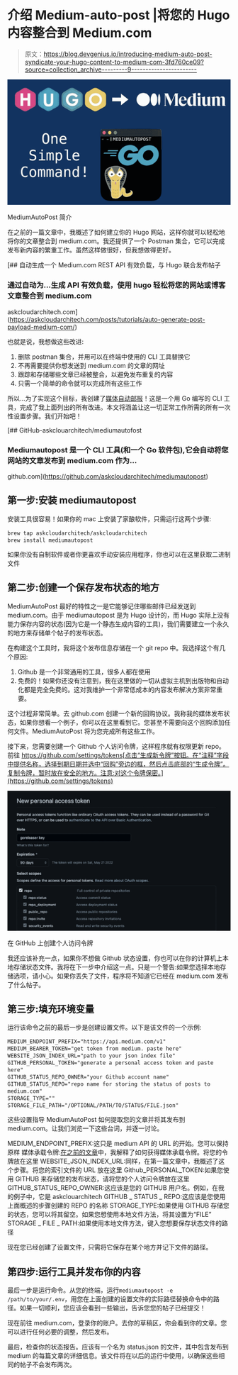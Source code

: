 # 介绍 Medium-auto-post |将您的 Hugo 内容整合到 Medium.com

> 原文：<https://blog.devgenius.io/introducing-medium-auto-post-syndicate-your-hugo-content-to-medium-com-3fd760ce09?source=collection_archive---------9----------------------->

![](img/383f816f16407b215835f34069544406.png)

MediumAutoPost 简介

在之前的一篇文章中，我概述了如何建立你的 Hugo 网站，这样你就可以轻松地将你的文章整合到 medium.com。我还提供了一个 Postman 集合，它可以完成发布新内容的繁重工作。虽然这样做很好，但我想做得更好。

 [## 自动生成一个 Medium.com REST API 有效负载，与 Hugo 联合发布帖子

### 通过自动为…生成 API 有效负载，使用 hugo 轻松将您的网站或博客文章整合到 medium.com

askcloudarchitech.com](https://askcloudarchitech.com/posts/tutorials/auto-generate-post-payload-medium-com/) 

也就是说，我想做这些改进:

1.  删除 postman 集合，并用可以在终端中使用的 CLI 工具替换它
2.  不再需要提供你想发送到 medium.com 的文章的网址
3.  跟踪和存储哪些文章已经被整合，以避免发布重复的内容
4.  只需一个简单的命令就可以完成所有这些工作

所以…为了实现这个目标，我创建了[媒体自动邮报](https://github.com/askcloudarchitech/mediumautopost)！这是一个用 Go 编写的 CLI 工具，完成了我上面列出的所有改进。本文将涵盖让这一切正常工作所需的所有一次性设置步骤。我们开始吧！

[](https://github.com/askcloudarchitech/mediumautopost) [## GitHub-askclouarchitech/mediumautofost

### Mediumautopost 是一个 CLI 工具(和一个 Go 软件包),它会自动将您网站的文章发布到 medium.com 作为…

github.com](https://github.com/askcloudarchitech/mediumautopost) 

## 第一步:安装 mediumautopost

安装工具很容易！如果你的 mac 上安装了家酿软件，只需运行这两个步骤:

```
brew tap askcloudarchitech/askcloudarchitech 
brew install mediumautopost
```

如果你没有自制软件或者你更喜欢手动安装应用程序，你也可以在这里获取二进制文件

## 第二步:创建一个保存发布状态的地方

MediumAutoPost 最好的特性之一是它能够记住哪些邮件已经发送到 medium.com。由于 mediumautopost 是为 Hugo 设计的，而 Hugo 实际上没有能力保存内容的状态(因为它是一个静态生成内容的工具)，我们需要建立一个永久的地方来存储单个帖子的发布状态。

在构建这个工具时，我将这个发布信息存储在一个 git repo 中。我选择这个有几个原因:

1.  Github 是一个非常通用的工具，很多人都在使用
2.  免费的！如果你还没有注意到，我在这里做的一切从虚拟主机到出版物和自动化都是完全免费的。这对我维护一个非常低成本的内容发布解决方案非常重要。

这个过程非常简单。去 github.com 创建一个新的回购协议。我称我的媒体发布状态，如果你想看一个例子，你可以在这里看到它。您甚至不需要向这个回购添加任何文件。MediumAutoPost 将为您完成所有这些工作。

接下来，您需要创建一个 Github 个人访问令牌，这样程序就有权限更新 repo。前往 https://github.com/settings/tokens[点击“生成新令牌”按钮。在“注释”字段中提供名称，选择到期日期并选中“回购”旁边的框，然后点击底部的“生成令牌”。复制令牌，暂时放在安全的地方。注意:对这个令牌保密。](https://github.com/settings/tokens)

![](img/bd950aae0e55be3097527032f39f15ae.png)

在 GitHub 上创建个人访问令牌

我还应该补充一点，如果你不想做 Github 状态设置，你也可以在你的计算机上本地存储状态文件。我将在下一步中介绍这一点。只是一个警告:如果您选择本地存储选项，请小心。如果你丢失了文件，程序将不知道它已经在 medium.com 发布了什么帖子。

## 第三步:填充环境变量

运行该命令之前的最后一步是创建设置文件。以下是该文件的一个示例:

```
MEDIUM_ENDPOINT_PREFIX="https://api.medium.com/v1"
MEDIUM_BEARER_TOKEN="get token from medium. paste here"
WEBSITE_JSON_INDEX_URL="path to your json index file"
GITHUB_PERSONAL_TOKEN="generate a personal access token and paste here"
GITHUB_STATUS_REPO_OWNER="your Github account name"
GITHUB_STATUS_REPO="repo name for storing the status of posts to medium.com"
STORAGE_TYPE=""
STORAGE_FILE_PATH="/OPTIONAL/PATH/TO/STATUS/FILE.json"
```

这些设置指导 MediumAutoPost 如何提取您的文章并将其发布到 medium.com。让我们浏览一下这些台词，并逐一讨论。

MEDIUM_ENDPOINT_PREFIX:这只是 medium API 的 URL 的开始。您可以保持原样
媒体承载令牌:[在之前的文章](https://askcloudarchitech.com/posts/tutorials/auto-generate-post-payload-medium-com/#step-1-generate-a-mediumcom-access-token)中，我解释了如何获得媒体承载令牌。将您的令牌放在这里
WEBSITE_JSON_INDEX_URL:同样，在第一篇文章中，我概述了这个步骤。将您的索引文件的 URL 放在这里
Github_PERSONAL_TOKEN:如果您使用 GITHUB 来存储您的发布状态，请将您的个人访问令牌放在这里
GITHUB_STATUS_REPO_OWNER:这应该是您的 GITHUB 用户名。例如，在我的例子中，它是 askclouarchitech
GITHUB _ STATUS _ REPO:这应该是您使用上面概述的步骤创建的 REPO 的名称
STORAGE_TYPE:如果使用 GITHUB 存储您的状态，您可以将其留空。如果您想使用本地文件方法，将其设置为“FILE”
STORAGE _ FILE _ PATH:如果使用本地文件方法，键入您想要保存状态文件的路径

现在您已经创建了设置文件，只需将它保存在某个地方并记下文件的路径。

## 第四步:运行工具并发布你的内容

最后一步是运行命令。从您的终端，运行`mediumautopost -e /path/to/your/.env`，用您在上面创建的设置文件的实际路径替换命令中的路径。如果一切顺利，您应该会看到一些输出，告诉您您的帖子已经提交！

现在前往 medium.com，登录你的账户。去你的草稿区，你会看到你的文章。您可以进行任何必要的调整，然后发布。

最后，检查你的状态报告。应该有一个名为 status.json 的文件，其中包含发布到 medium 的每篇文章的详细信息。该文件将在以后的运行中使用，以确保这些相同的帖子不会发布两次。